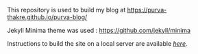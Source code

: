 This repository is used to build my blog at https://purva-thakre.github.io/purva-blog/

Jekyll Minima theme was used : https://github.com/jekyll/minima


Instructions to build the site on a local server are available [*here*](https://jekyllrb.com/docs/). 

